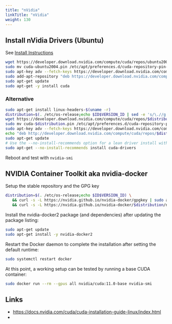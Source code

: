 ```yaml
---
title: "nVidia"
linkTitle: "nVidia"
weight: 130
---
```


## Install nVidia Drivers (Ubuntu)

See [Install Instructions](https://developer.nvidia.com/cuda-downloads?target_os=Linux&target_arch=x86_64&target_distro=Ubuntu&target_version=2004&target_type=debnetwork)

```sh
wget https://developer.download.nvidia.com/compute/cuda/repos/ubuntu2004/x86_64/cuda-ubuntu2004.pin
sudo mv cuda-ubuntu2004.pin /etc/apt/preferences.d/cuda-repository-pin-600
sudo apt-key adv --fetch-keys https://developer.download.nvidia.com/compute/cuda/repos/ubuntu2004/x86_64/7fa2af80.pub
sudo add-apt-repository "deb https://developer.download.nvidia.com/compute/cuda/repos/ubuntu2004/x86_64/ /"
sudo apt-get update
sudo apt-get -y install cuda
```

### Alternative

```sh
sudo apt-get install linux-headers-$(uname -r)
distribution=$(. /etc/os-release;echo $ID$VERSION_ID | sed -e 's/\.//g')
wget https://developer.download.nvidia.com/compute/cuda/repos/$distribution/x86_64/cuda-$distribution.pin
sudo mv cuda-$distribution.pin /etc/apt/preferences.d/cuda-repository-pin-600
sudo apt-key adv --fetch-keys https://developer.download.nvidia.com/compute/cuda/repos/$distribution/x86_64/7fa2af80.pub
echo "deb http://developer.download.nvidia.com/compute/cuda/repos/$distribution/x86_64 /" | sudo tee /etc/apt/sources.list.d/cuda.list
sudo apt-get update
# Use the --no-install-recommends option for a lean driver install without any dependencies on X packages.
sudo apt-get --no-install-recommends install cuda-drivers
```

Reboot and test with `nvidia-smi`

## NVIDIA Container Toolkit aka nvidia-docker

Setup the stable repository and the GPG key

```sh
distribution=$(. /etc/os-release;echo $ID$VERSION_ID) \
   && curl -s -L https://nvidia.github.io/nvidia-docker/gpgkey | sudo apt-key add - \
   && curl -s -L https://nvidia.github.io/nvidia-docker/$distribution/nvidia-docker.list | sudo tee /etc/apt/sources.list.d/nvidia-docker.list
```

Install the nvidia-docker2 package (and dependencies) after updating the package listing:

```sh
sudo apt-get update
sudo apt-get install -y nvidia-docker2
```

Restart the Docker daemon to complete the installation after setting the default runtime:

```sh
sudo systemctl restart docker
```

At this point, a working setup can be tested by running a base CUDA container:

```sh
sudo docker run --rm --gpus all nvidia/cuda:11.0-base nvidia-smi
```

## Links

* https://docs.nvidia.com/cuda/cuda-installation-guide-linux/index.html
* 